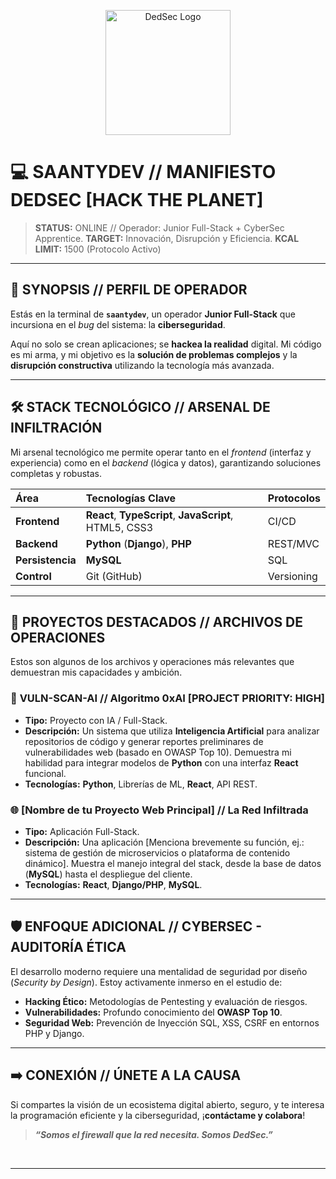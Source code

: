 <p align="center">
    <img src="https://raw.githubusercontent.com/saantydev/saantydev/main/dedsec_logo.png" alt="DedSec Logo" width="200"/>
</p>

# 💻 SAANTYDEV // MANIFIESTO DEDSEC [HACK THE PLANET]

> **STATUS:** ONLINE // Operador: Junior Full-Stack + CyberSec Apprentice.
> **TARGET:** Innovación, Disrupción y Eficiencia.
> **KCAL LIMIT:** 1500 (Protocolo Activo)

---

## 🧠 SYNOPSIS // PERFIL DE OPERADOR

Estás en la terminal de **`saantydev`**, un operador **Junior Full-Stack** que incursiona en el *bug* del sistema: la **ciberseguridad**.

Aquí no solo se crean aplicaciones; se **hackea la realidad** digital. Mi código es mi arma, y mi objetivo es la **solución de problemas complejos** y la **disrupción constructiva** utilizando la tecnología más avanzada.

---

## 🛠️ STACK TECNOLÓGICO // ARSENAL DE INFILTRACIÓN

Mi arsenal tecnológico me permite operar tanto en el *frontend* (interfaz y experiencia) como en el *backend* (lógica y datos), garantizando soluciones completas y robustas.

| Área | Tecnologías Clave | Protocolos |
| :--- | :--- | :--- |
| **Frontend** | **React**, **TypeScript**, **JavaScript**, HTML5, CSS3 | CI/CD |
| **Backend** | **Python** (**Django**), **PHP** | REST/MVC |
| **Persistencia** | **MySQL** | SQL |
| **Control** | Git (GitHub) | Versioning |

---

## 📂 PROYECTOS DESTACADOS // ARCHIVOS DE OPERACIONES

Estos son algunos de los archivos y operaciones más relevantes que demuestran mis capacidades y ambición.

### 🤖 **VULN-SCAN-AI** // Algoritmo 0xAI [PROJECT PRIORITY: HIGH]
* **Tipo:** Proyecto con IA / Full-Stack.
* **Descripción:** Un sistema que utiliza **Inteligencia Artificial** para analizar repositorios de código y generar reportes preliminares de vulnerabilidades web (basado en OWASP Top 10). Demuestra mi habilidad para integrar modelos de **Python** con una interfaz **React** funcional.
* **Tecnologías:** **Python**, Librerías de ML, **React**, API REST.

### 🌐 **[Nombre de tu Proyecto Web Principal]** // La Red Infiltrada
* **Tipo:** Aplicación Full-Stack.
* **Descripción:** Una aplicación [Menciona brevemente su función, ej.: sistema de gestión de microservicios o plataforma de contenido dinámico]. Muestra el manejo integral del stack, desde la base de datos (**MySQL**) hasta el despliegue del cliente.
* **Tecnologías:** **React**, **Django/PHP**, **MySQL**.

---

## 🛡️ ENFOQUE ADICIONAL // CYBERSEC - AUDITORÍA ÉTICA

El desarrollo moderno requiere una mentalidad de seguridad por diseño (*Security by Design*). Estoy activamente inmerso en el estudio de:

* **Hacking Ético:** Metodologías de Pentesting y evaluación de riesgos.
* **Vulnerabilidades:** Profundo conocimiento del **OWASP Top 10**.
* **Seguridad Web:** Prevención de Inyección SQL, XSS, CSRF en entornos PHP y Django.

---

## ➡️ CONEXIÓN // ÚNETE A LA CAUSA

Si compartes la visión de un ecosistema digital abierto, seguro, y te interesa la programación eficiente y la ciberseguridad, ¡**contáctame y colabora**!

> **_“Somos el firewall que la red necesita. Somos DedSec.”_**

<br>
<hr>

